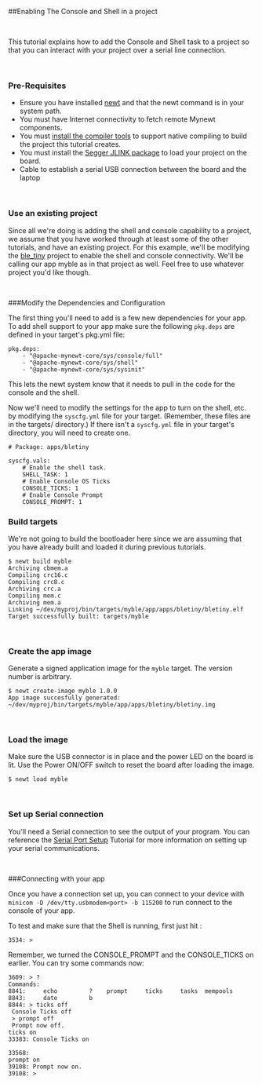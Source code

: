 ##Enabling The Console and Shell in a project

<br>

This tutorial explains how to add the Console and Shell task to a project so that you 
can interact with your project over a serial line connection.

<br>

### Pre-Requisites

* Ensure you have installed [newt](../../newt/install/newt_mac.md) and that the 
newt command is in your system path. 
* You must have Internet connectivity to fetch remote Mynewt components.
* You must [install the compiler tools](../get_started/native_tools.md) to 
support native compiling to build the project this tutorial creates.  
* You must install the [Segger JLINK package]( https://www.segger.com/jlink-software.html) to 
load your project on the board.
* Cable to establish a serial USB connection between the board and the laptop

<br>

### Use an existing project

Since all we're doing is adding the shell and console capability to a project, we assume 
that you have worked through at least some of the other tutorials, and have an existing project.
For this example, we'll be modifying the [ble_tiny](bletiny_project.md) project to enable 
the shell and console connectivity. We'll be calling our app myble as in that project as well. 
Feel free to use whatever project you'd like though.

<br>

###Modify the Dependencies and Configuration

The first thing you'll need to add is a few new dependencies for your app. To add shell support to 
your app make sure the following `pkg.deps` are defined in your target's pkg.yml file:

```
pkg.deps:
    - "@apache-mynewt-core/sys/console/full"
    - "@apache-mynewt-core/sys/shell"
    - "@apache-mynewt-core/sys/sysinit"
```

This lets the newt system know that it needs to pull in the code for the console and the shell.

Now we'll need to modify the settings for the app to turn on the shell, etc. by modifying the
`syscfg.yml` file for your target. (Remember, these files are in the targets/<app-name> directory.)
If there isn't a `syscfg.yml` file in your target's directory, you will need to create one.

```no-highlight
# Package: apps/bletiny

syscfg.vals:
    # Enable the shell task.
    SHELL_TASK: 1
    # Enable Console OS Ticks
    CONSOLE_TICKS: 1
    # Enable Console Prompt
    CONSOLE_PROMPT: 1 
```

### Build targets

We're not going to build the bootloader here since we are assuming that you have already
built and loaded it during previous tutorials.

```no-highlight
$ newt build myble
Archiving cbmem.a
Compiling crc16.c
Compiling crc8.c
Archiving crc.a
Compiling mem.c
Archiving mem.a
Linking ~/dev/myproj/bin/targets/myble/app/apps/bletiny/bletiny.elf
Target successfully built: targets/myble
```

<br>

### Create the app image

Generate a signed application image for the `myble` target. The version number is arbitrary.

```
$ newt create-image myble 1.0.0
App image succesfully generated: ~/dev/myproj/bin/targets/myble/app/apps/bletiny/bletiny.img
```

<br>

### Load the image

Make sure the USB connector is in place and the power LED on the board is lit. Use the Power ON/OFF switch to reset the board after loading the image.

```
$ newt load myble
```

<br>

### Set up Serial connection

You'll need a Serial connection to see the output of your program. You can reference the [Serial Port Setup](../get_started/serial_access.md) 
Tutorial for more information on setting up your serial communications.

<br>

###Connecting with your app

Once you have a connection set up, you can connect to your device with ```minicom -D /dev/tty.usbmodem<port> -b 115200``` to run connect
to the console of your app. 
    
To test and make sure that the Shell is running, first just hit <return>:
    
```no-highlight
3534: >
```

Remember, we turned the CONSOLE_PROMPT and the CONSOLE_TICKS on earlier. You can try some commands now:

```no-highlight
3609: > ?
Commands:
8841:     echo         ?    prompt     ticks     tasks  mempools
8843:     date         b
8844: > ticks off
 Console Ticks off
 > prompt off
 Prompt now off.
ticks on
33383: Console Ticks on

33568:
prompt on
39108: Prompt now on.
39108: >
```

